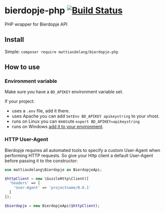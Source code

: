 # bierdopje-php [![Build Status](https://travis-ci.org/mattiasdelang/bierdopje-php.svg?branch=master)](https://travis-ci.org/mattiasdelang/bierdopje-php)

PHP wrapper for Bierdopje API


## Install
Simple:
`composer require mattiasdelang/bierdopje-php`

## How to use
### Environment variable
Make sure you have a `BD_APIKEY` environment variable set.

If your project:
 - uses a `.env` file, add it there.
 - uses Apache you can add `SetEnv BD_APIKEY apikeystring` to your vhost.
 - runs on Linux you can execute `export BD_APIKEY=apikeystring`
 - runs on Windows [add it to your environment](http://www.computerhope.com/issues/ch000549.htm).

### HTTP User-Agent
Bierdopje requires all automated tools to specify a custom User-Agent when performing HTTP requests.
So give your Http client a default User-Agent before passing it to the constructor:

```PHP
use mattiasdelang\Bierdopje as BierdopjeApi;

$httpClient = new \GuzzleHttp\Client([
  'headers' => [
    'User-Agent' => 'projectname/0.0.1'
  ]
]);

$bierdopje = new BierdopjeApi($httpClient);
```

